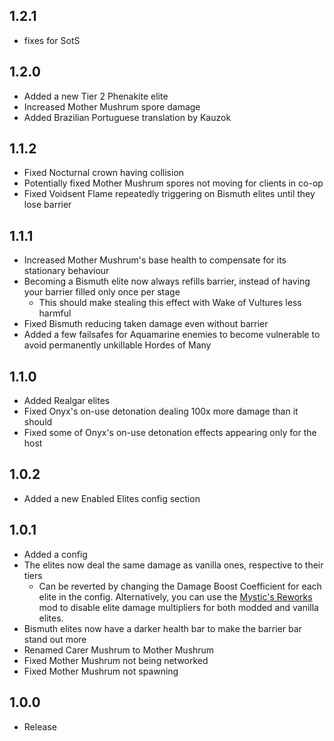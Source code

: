 ## 1.2.1
* fixes for SotS
## 1.2.0
* Added a new Tier 2 Phenakite elite
* Increased Mother Mushrum spore damage
* Added Brazilian Portuguese translation by Kauzok
## 1.1.2
* Fixed Nocturnal crown having collision
* Potentially fixed Mother Mushrum spores not moving for clients in co-op
* Fixed Voidsent Flame repeatedly triggering on Bismuth elites until they lose barrier
## 1.1.1
* Increased Mother Mushrum's base health to compensate for its stationary behaviour
* Becoming a Bismuth elite now always refills barrier, instead of having your barrier filled only once per stage
	* This should make stealing this effect with Wake of Vultures less harmful
* Fixed Bismuth reducing taken damage even without barrier
* Added a few failsafes for Aquamarine enemies to become vulnerable to avoid permanently unkillable Hordes of Many
## 1.1.0
* Added Realgar elites
* Fixed Onyx's on-use detonation dealing 100x more damage than it should
* Fixed some of Onyx's on-use detonation effects appearing only for the host
## 1.0.2
* Added a new Enabled Elites config section
## 1.0.1
* Added a config
* The elites now deal the same damage as vanilla ones, respective to their tiers
	* Can be reverted by changing the Damage Boost Coefficient for each elite in the config. Alternatively, you can use the [Mystic's Reworks](https://thunderstore.io/package/TheMysticSword/MysticsReworks/) mod to disable elite damage multipliers for both modded and vanilla elites.
* Bismuth elites now have a darker health bar to make the barrier bar stand out more
* Renamed Carer Mushrum to Mother Mushrum
* Fixed Mother Mushrum not being networked
* Fixed Mother Mushrum not spawning
## 1.0.0
* Release
